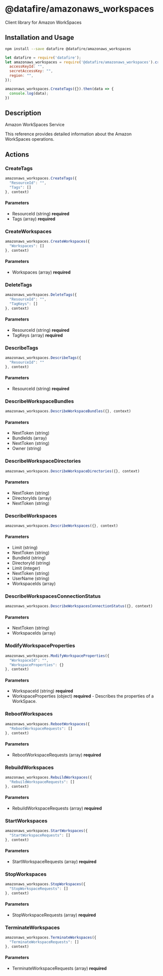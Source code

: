 # @datafire/amazonaws_workspaces

Client library for Amazon WorkSpaces

## Installation and Usage
```bash
npm install --save datafire @datafire/amazonaws_workspaces
```

```js
let datafire = require('datafire');
let amazonaws_workspaces = require('@datafire/amazonaws_workspaces').create({
  accessKeyId: "",
  secretAccessKey: "",
  region: "",
});

amazonaws_workspaces.CreateTags({}).then(data => {
  console.log(data);
})
```

## Description
<fullname>Amazon WorkSpaces Service</fullname> <p>This reference provides detailed information about the Amazon WorkSpaces operations.</p>

## Actions
### CreateTags



```js
amazonaws_workspaces.CreateTags({
  "ResourceId": "",
  "Tags": []
}, context)
```

#### Parameters
* ResourceId (string) **required**
* Tags (array) **required**

### CreateWorkspaces



```js
amazonaws_workspaces.CreateWorkspaces({
  "Workspaces": []
}, context)
```

#### Parameters
* Workspaces (array) **required**

### DeleteTags



```js
amazonaws_workspaces.DeleteTags({
  "ResourceId": "",
  "TagKeys": []
}, context)
```

#### Parameters
* ResourceId (string) **required**
* TagKeys (array) **required**

### DescribeTags



```js
amazonaws_workspaces.DescribeTags({
  "ResourceId": ""
}, context)
```

#### Parameters
* ResourceId (string) **required**

### DescribeWorkspaceBundles



```js
amazonaws_workspaces.DescribeWorkspaceBundles({}, context)
```

#### Parameters
* NextToken (string)
* BundleIds (array)
* NextToken (string)
* Owner (string)

### DescribeWorkspaceDirectories



```js
amazonaws_workspaces.DescribeWorkspaceDirectories({}, context)
```

#### Parameters
* NextToken (string)
* DirectoryIds (array)
* NextToken (string)

### DescribeWorkspaces



```js
amazonaws_workspaces.DescribeWorkspaces({}, context)
```

#### Parameters
* Limit (string)
* NextToken (string)
* BundleId (string)
* DirectoryId (string)
* Limit (integer)
* NextToken (string)
* UserName (string)
* WorkspaceIds (array)

### DescribeWorkspacesConnectionStatus



```js
amazonaws_workspaces.DescribeWorkspacesConnectionStatus({}, context)
```

#### Parameters
* NextToken (string)
* WorkspaceIds (array)

### ModifyWorkspaceProperties



```js
amazonaws_workspaces.ModifyWorkspaceProperties({
  "WorkspaceId": "",
  "WorkspaceProperties": {}
}, context)
```

#### Parameters
* WorkspaceId (string) **required**
* WorkspaceProperties (object) **required** - Describes the properties of a WorkSpace.

### RebootWorkspaces



```js
amazonaws_workspaces.RebootWorkspaces({
  "RebootWorkspaceRequests": []
}, context)
```

#### Parameters
* RebootWorkspaceRequests (array) **required**

### RebuildWorkspaces



```js
amazonaws_workspaces.RebuildWorkspaces({
  "RebuildWorkspaceRequests": []
}, context)
```

#### Parameters
* RebuildWorkspaceRequests (array) **required**

### StartWorkspaces



```js
amazonaws_workspaces.StartWorkspaces({
  "StartWorkspaceRequests": []
}, context)
```

#### Parameters
* StartWorkspaceRequests (array) **required**

### StopWorkspaces



```js
amazonaws_workspaces.StopWorkspaces({
  "StopWorkspaceRequests": []
}, context)
```

#### Parameters
* StopWorkspaceRequests (array) **required**

### TerminateWorkspaces



```js
amazonaws_workspaces.TerminateWorkspaces({
  "TerminateWorkspaceRequests": []
}, context)
```

#### Parameters
* TerminateWorkspaceRequests (array) **required**


